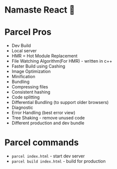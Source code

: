 # Namaste React 🚀

# Parcel Pros

- Dev Build
- Local server
- HMR = Hot Module Replacement
- File Watching Algorithm(For HMR) - written in c++
- Faster Build using Cashing
- Image Optimization
- Minification
- Bundling
- Compressing files
- Consistent hashing
- Code splitting
- Differential Bundling (to support older browsers)
- Diagnostic
- Error Handling (best error view)
- Tree Shaking - remove unused code
- Different production and dev bundle

# Parcel commands
- `parcel index.html` - start dev server
- `parcel build index.html` - build for production
